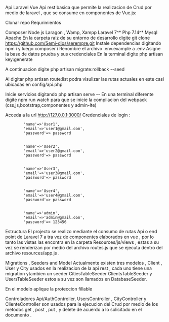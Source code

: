 Api Laravel Vue
Api rest basica que permite la realizacion de Crud por medio de laravel , que se consume en componentes de Vue.js:

Clonar repo
Requrimientos

Composer
Node js
Laragon , Wamp, Xampp
Laravel 7^*
Php 7.14^*
Mysql
Apache
En la carpeta raiz de su entorno de desarrollo digite git clone https://github.com/Semi-dios/serempre.git
Instale dependencias digitando npm i y luego composer i
Renombre el archivo .env.example a .env
Asigne la base de datos prueba y sus credenciales
En la terminal digite php artisan key:generate

A continuacion digite php artisan migrate:rollback --seed

Al digitar php artisan route:list podra visulizar las rutas actuales en este casi ubicadas en config/api.php

Inicie servicios digitando php artisan serve -- En una terminal diferente digite npm run watch para que se inicie la compilacion del webpack (css,js,bootstrap,componentes y admin-lte)

Acceda a la url http://127.0.0.1:3000/
Credenciales  de login :
 
            'name'=>'User1',
            'email'=>'user1@gmail.com',
            'password'=> password
      
        
            'name'=>'User2',
            'email'=>'user2@gmail.com',
            'password'=> password
       
    
            'name'=>'User3',
            'email'=>'user3@gmail.com',
            'password'=> password
      
    
            'name'=>'User4',
            'email'=>'user4@gmail.com',
            'password'=> password
       
     
            'name'=>'admin',
            'email'=>'admin@gmail.com',
            'password'=> 123456
     




Estructura
El projecto se realizo mediante el consumo de rutas Api o end point de  Laravel 7  a tra vez de componentes elaborados en vue , por lo tanto las vistas las encontra en la carpeta Resources/js/views , estas a su vez se renderizan por medio del archivo routes.js que se ejecuta dentro del archivo resources/app.js .

Migrations , Seeders and Model
Actualmente existen tres modelos , Client , User y City usados en la  realizacion de la api rest , cada uno tiene una migration ytambien un seeder CitiesTableSeeder ClientsTableSeeder y UsersTableSeeder estos a su vez son llamados en DatabaseSeeder.

En el modelo aplique la proteccion fillable

Controladores
Api/AuthController, UsersController  , CityController  y ClienteController son usados para la ejecucion del Crud por medio de los metodos get , post , put , y delete de acuerdo a lo solicitado en el documento .
